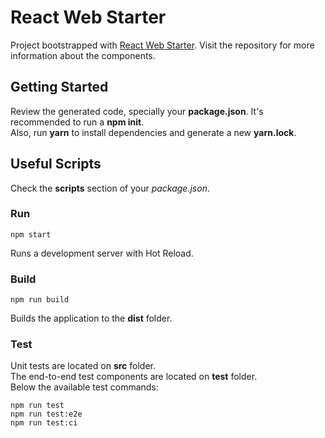 # React Web Starter
Project bootstrapped with [React Web Starter](https://github.com/vitorsalgado/react-web-starter). Visit the repository for more information about the components.

## Getting Started
Review the generated code, specially your **package.json**. It's recommended to run a **npm init**.  
Also, run **yarn** to install dependencies and generate a new **yarn.lock**.

## Useful Scripts
Check the **scripts** section of your _package.json_.

### Run
```
npm start
```
Runs a development server with Hot Reload.

### Build
```
npm run build
```
Builds the application to the **dist** folder.  

### Test

Unit tests are located on **src** folder.  
The end-to-end test components are located on **test** folder.  
Below the available test commands:  

```
npm run test
npm run test:e2e
npm run test:ci
```
